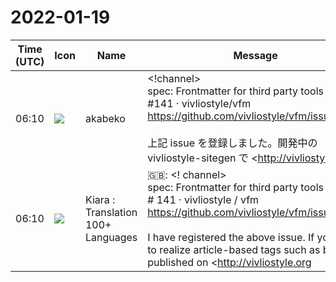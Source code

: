 # 2022-01-19

|Time (UTC)|Icon|Name|Message|
|---|---|---|---|
|06:10|![](https://avatars.slack-edge.com/2019-05-15/624511073651_25909952cd7a069ceed2_72.png)|akabeko|<!channel><br>spec: Frontmatter for third party tools · Issue #141 · vivliostyle/vfm<br><https://github.com/vivliostyle/vfm/issues/141><br><br>上記 issue を登録しました。開発中の vivliostyle-sitegen で <http://vivliostyle.org|vivliostyle.org> に公開しているブログのような記事単位のタグなどを実現する場合、文字列以外のデータ構造が必要です。そのため外部ツール向けの特別なプロパティー追加を検討しています。<br><br>よりよい方法がないか、または値名 (現在は `tools` を予定) について意見をください。<br><blockquote>*Goals*<br><br>Provides Frontmatter properties for third party tools.<br><br>VFM's Frontmatter processes undefined properties as meta tags. In this case, the value becomes a string and the type information is lost.<br><br>For example, in vivliostyle-sitegen, want to handle various types of data such as dates and tags in Markdown units. Therefore, I want to maintain non-string types.<br><br>The root property is a single property, and arbitrary structures can be defined within it. The property name is `tools` because we assume third-party tools.<br><br><pre>---<br>tools:<br>  - date: "20220119"<br>  - categories: ["Development"]<br>  - tags: ["Markdown", "Frontmatter"]<br>---</pre></blockquote>|
|06:10|![](https://avatars.slack-edge.com/2021-08-02/2324149410423_2aa7423c4133ecb9f168_72.png)|Kiara : Translation 100+ Languages|🇬🇧: &lt;! channel&gt;<br>spec: Frontmatter for third party tools · Issue # 141 · vivliostyle / vfm<br><https://github.com/vivliostyle/vfm/issues/141><br><br>I have registered the above issue. If you want to realize article-based tags such as blogs published on <http://vivliostyle.org|vivliostyle.org> with vivliostyle-sitegen under development, data structures other than strings are required. Therefore, we are considering adding special properties for external tools.<br><br>Is there a better way, or please comment on the value name (currently planned for `tools`).|
